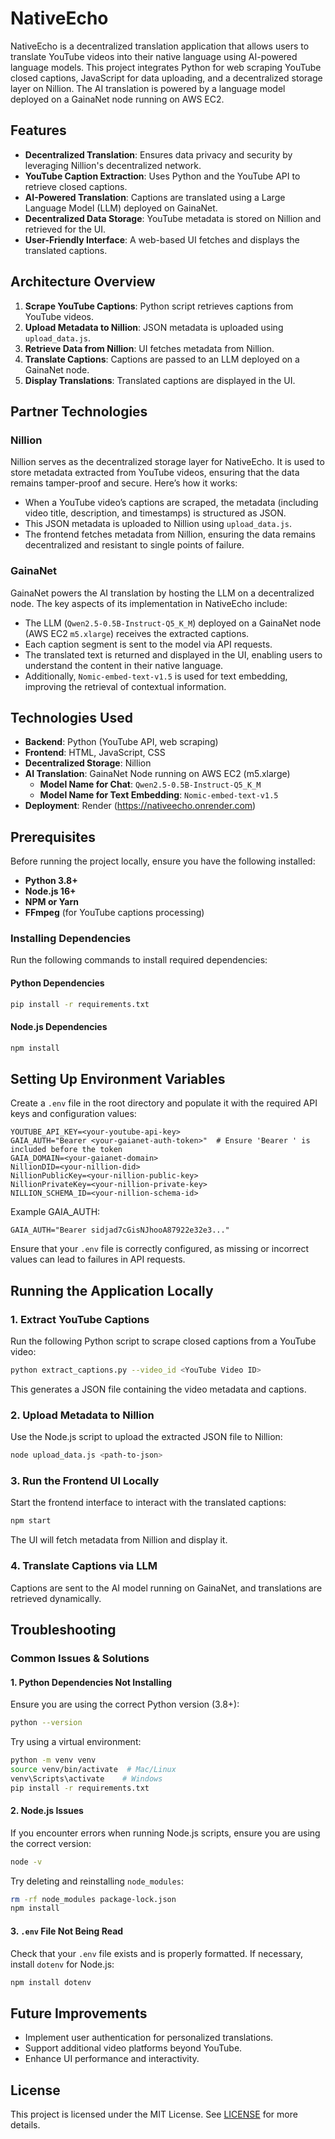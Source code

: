 # NativeEcho

NativeEcho is a decentralized translation application that allows users to translate YouTube videos into their native language using AI-powered language models. This project integrates Python for web scraping YouTube closed captions, JavaScript for data uploading, and a decentralized storage layer on Nillion. The AI translation is powered by a language model deployed on a GainaNet node running on AWS EC2.

## Features
- **Decentralized Translation**: Ensures data privacy and security by leveraging Nillion's decentralized network.
- **YouTube Caption Extraction**: Uses Python and the YouTube API to retrieve closed captions.
- **AI-Powered Translation**: Captions are translated using a Large Language Model (LLM) deployed on GainaNet.
- **Decentralized Data Storage**: YouTube metadata is stored on Nillion and retrieved for the UI.
- **User-Friendly Interface**: A web-based UI fetches and displays the translated captions.

## Architecture Overview
1. **Scrape YouTube Captions**: Python script retrieves captions from YouTube videos.
2. **Upload Metadata to Nillion**: JSON metadata is uploaded using `upload_data.js`.
3. **Retrieve Data from Nillion**: UI fetches metadata from Nillion.
4. **Translate Captions**: Captions are passed to an LLM deployed on a GainaNet node.
5. **Display Translations**: Translated captions are displayed in the UI.

## Partner Technologies
### Nillion
Nillion serves as the decentralized storage layer for NativeEcho. It is used to store metadata extracted from YouTube videos, ensuring that the data remains tamper-proof and secure. Here’s how it works:
- When a YouTube video’s captions are scraped, the metadata (including video title, description, and timestamps) is structured as JSON.
- This JSON metadata is uploaded to Nillion using `upload_data.js`.
- The frontend fetches metadata from Nillion, ensuring the data remains decentralized and resistant to single points of failure.

### GainaNet
GainaNet powers the AI translation by hosting the LLM on a decentralized node. The key aspects of its implementation in NativeEcho include:
- The LLM (`Qwen2.5-0.5B-Instruct-Q5_K_M`) deployed on a GainaNet node (AWS EC2 `m5.xlarge`) receives the extracted captions.
- Each caption segment is sent to the model via API requests.
- The translated text is returned and displayed in the UI, enabling users to understand the content in their native language.
- Additionally, `Nomic-embed-text-v1.5` is used for text embedding, improving the retrieval of contextual information.

## Technologies Used
- **Backend**: Python (YouTube API, web scraping)
- **Frontend**: HTML, JavaScript, CSS
- **Decentralized Storage**: Nillion
- **AI Translation**: GainaNet Node running on AWS EC2 (m5.xlarge)
  - **Model Name for Chat**: `Qwen2.5-0.5B-Instruct-Q5_K_M`
  - **Model Name for Text Embedding**: `Nomic-embed-text-v1.5`
- **Deployment**: Render (https://nativeecho.onrender.com)

## Prerequisites
Before running the project locally, ensure you have the following installed:
- **Python 3.8+**
- **Node.js 16+**
- **NPM or Yarn**
- **FFmpeg** (for YouTube captions processing)

### Installing Dependencies
Run the following commands to install required dependencies:

#### Python Dependencies
```sh
pip install -r requirements.txt
```

#### Node.js Dependencies
```sh
npm install
```

## Setting Up Environment Variables
Create a `.env` file in the root directory and populate it with the required API keys and configuration values:

```
YOUTUBE_API_KEY=<your-youtube-api-key>
GAIA_AUTH="Bearer <your-gaianet-auth-token>"  # Ensure 'Bearer ' is included before the token
GAIA_DOMAIN=<your-gaianet-domain>
NillionDID=<your-nillion-did>
NillionPublicKey=<your-nillion-public-key>
NillionPrivateKey=<your-nillion-private-key>
NILLION_SCHEMA_ID=<your-nillion-schema-id>
```

Example GAIA_AUTH:
```
GAIA_AUTH="Bearer sidjad7cGisNJhooA87922e32e3..."
```

Ensure that your `.env` file is correctly configured, as missing or incorrect values can lead to failures in API requests.

## Running the Application Locally

### 1. Extract YouTube Captions
Run the following Python script to scrape closed captions from a YouTube video:
```sh
python extract_captions.py --video_id <YouTube Video ID>
```
This generates a JSON file containing the video metadata and captions.

### 2. Upload Metadata to Nillion
Use the Node.js script to upload the extracted JSON file to Nillion:
```sh
node upload_data.js <path-to-json>
```

### 3. Run the Frontend UI Locally
Start the frontend interface to interact with the translated captions:
```sh
npm start
```
The UI will fetch metadata from Nillion and display it.

### 4. Translate Captions via LLM
Captions are sent to the AI model running on GainaNet, and translations are retrieved dynamically.

## Troubleshooting
### Common Issues & Solutions
#### 1. Python Dependencies Not Installing
Ensure you are using the correct Python version (3.8+):
```sh
python --version
```
Try using a virtual environment:
```sh
python -m venv venv
source venv/bin/activate  # Mac/Linux
venv\Scripts\activate    # Windows
pip install -r requirements.txt
```

#### 2. Node.js Issues
If you encounter errors when running Node.js scripts, ensure you are using the correct version:
```sh
node -v
```
Try deleting and reinstalling `node_modules`:
```sh
rm -rf node_modules package-lock.json
npm install
```

#### 3. `.env` File Not Being Read
Check that your `.env` file exists and is properly formatted. If necessary, install `dotenv` for Node.js:
```sh
npm install dotenv
```

## Future Improvements
- Implement user authentication for personalized translations.
- Support additional video platforms beyond YouTube.
- Enhance UI performance and interactivity.

## License
This project is licensed under the MIT License. See [LICENSE](LICENSE) for more details.